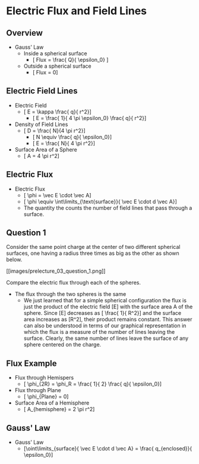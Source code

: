 # Electric Flux and Field Lines

## Overview
* Gauss' Law
  * Inside a spherical surface 
     * \[ Flux = \frac{ Q}{ \epsilon_0} \]
  * Outside a spherical surface
     * \[ Flux = 0\]

## Electric Field Lines

* Electric Field
  * \[ E = \kappa \frac{ q}{ r^2}\]
       * \[ E = \frac{ 1}{ 4 \pi \epsilon_0} \frac{ q}{ r^2}\]
* Density of Field Lines
  * \[ D = \frac{ N}{4 \pi r^2}\]
     * \[ N \equiv \frac{ q}{ \epsilon_0}\]
     * \[ E = \frac{ N}{ 4 \pi r^2}\]
* Surface Area of a Sphere
  * \[ A = 4 \pi r^2\]

## Electric Flux
* Electric Flux
  * \[ \phi = \vec E \cdot \vec A\]
  * \[ \phi \equiv \int\limits_{\text{surface}}{ \vec E \cdot d \vec A}\]
  * The quantity the counts the number of field lines that pass 
    through a surface.

## Question 1

Consider the same point charge at the center of two different spherical 
surfaces, one having a radius three times as big as the other as shown below.

[[images/prelecture_03_question_1.png]]

Compare the electric flux through each of the spheres.
* The flux through the two spheres is the same
  *  We just learned that for a simple spherical configuration the flux is 
    just the product of the electric field \[E\] with the surface area A of the 
    sphere. Since \[E\] decreases as \[ \frac{ 1}{ R^2}\] and the surface area 
    increases as \[R^2\], their product remains constant. This answer can also 
    be understood in terms of our graphical representation in which the flux 
    is a measure of the number of lines leaving the surface. Clearly, the same 
    number of lines leave the surface of any sphere centered on the charge.

## Flux Example
* Flux through Hemispers
  * \[ \phi_{2R} = \phi_R = \frac{ 1}{ 2} \frac{ q}{ \epsilon_0}\]
* Flux through Plane
  * \[ \phi_{Plane} = 0\]
* Surface Area of a Hemisphere
  * \[ A_{hemisphere} = 2 \pi r^2\]


## Gauss' Law
* Gauss' Law
  * \[\oint\limits_{surface}{ \vec E \cdot d \vec A} = \frac{ q_{enclosed}}{ \epsilon_0}\]